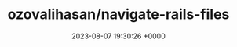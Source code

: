 ---
title: "ozovalihasan/navigate-rails-files"
link: "https://github.com/ozovalihasan/navigate-rails-files"
date: "2023-08-07 19:30:26 +0000"
description: "A VS Code extension to navigate Rails files"
category: "github"
---